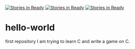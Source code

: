 [![Stories in Ready](https://badge.waffle.io/christinapanto/hello-world.png?label=ready&title=Ready)](https://waffle.io/christinapanto/hello-world)
[![Stories in Ready](https://badge.waffle.io/christinapanto/hello-world.png?label=ready&title=Ready)](https://waffle.io/christinapanto/hello-world)
[![Stories in Ready](https://badge.waffle.io/christinapanto/hello-world.png?label=ready&title=Ready)](https://waffle.io/christinapanto/hello-world)
# hello-world
first repository
I am trying to learn C and write a game on C.
